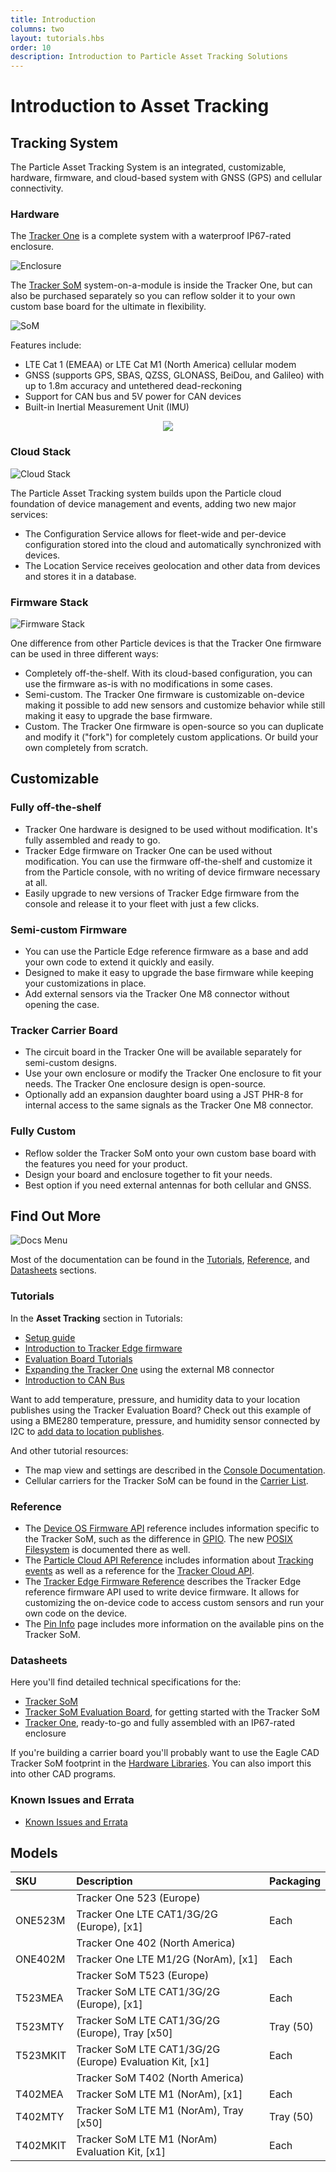```yaml
---
title: Introduction
columns: two
layout: tutorials.hbs
order: 10
description: Introduction to Particle Asset Tracking Solutions
---
```


# Introduction to Asset Tracking

## Tracking System

The Particle Asset Tracking System is an integrated, customizable, hardware, firmware, and cloud-based system with GNSS (GPS) and cellular connectivity.

### Hardware

The [Tracker One](/datasheets/asset-tracking/tracker-one/) is a complete system with a waterproof IP67-rated enclosure.

![Enclosure](/assets/images/at-som/at-encosure-plugged.jpg)

The [Tracker SoM](/datasheets/asset-tracking/tracker-som-datasheet/) system-on-a-module is inside the Tracker One, but can also be purchased separately so you can reflow solder it to your own custom base board for the ultimate in flexibility.

![SoM](/assets/images/t523-som.svg)

Features include:

- LTE Cat 1 (EMEAA) or LTE Cat M1 (North America) cellular modem
- GNSS (supports GPS, SBAS, QZSS, GLONASS, BeiDou, and Galileo) with up to 1.8m accuracy and untethered dead-reckoning 
- Support for CAN bus and 5V power for CAN devices
- Built-in Inertial Measurement Unit (IMU)

<div align="center"> <a href="/assets/images/at-som/at-som-block-diagram.png" target="_blank"> <img src="/assets/images/at-som/at-som-block-diagram.png" class="full-width"></a></div> 


### Cloud Stack

![Cloud Stack](/assets/images/at-som/at-cloud.png)

The Particle Asset Tracking system builds upon the Particle cloud foundation of device management and events, adding two new major services:

- The Configuration Service allows for fleet-wide and per-device configuration stored into the cloud and automatically synchronized with devices.
- The Location Service receives geolocation and other data from devices and stores it in a database.

### Firmware Stack

![Firmware Stack](/assets/images/at-som/at-firmware.png)

One difference from other Particle devices is that the Tracker One firmware can be used in three different ways:

- Completely off-the-shelf. With its cloud-based configuration, you can use the firmware as-is with no modifications in some cases.
- Semi-custom. The Tracker One firmware is customizable on-device making it possible to add new sensors and customize behavior while still making it easy to upgrade the base firmware.
- Custom. The Tracker One firmware is open-source so you can duplicate and modify it ("fork") for completely custom applications. Or build your own completely from scratch.

## Customizable

### Fully off-the-shelf

- Tracker One hardware is designed to be used without modification. It's fully assembled and ready to go.
- Tracker Edge firmware on Tracker One can be used without modification. You can use the firmware off-the-shelf and customize it from the Particle console, with no writing of device firmware necessary at all.
- Easily upgrade to new versions of Tracker Edge firmware from the console and release it to your fleet with just a few clicks.

### Semi-custom Firmware

- You can use the Particle Edge reference firmware as a base and add your own code to extend it quickly and easily.
- Designed to make it easy to upgrade the base firmware while keeping your customizations in place.
- Add external sensors via the Tracker One M8 connector without opening the case.

### Tracker Carrier Board

- The circuit board in the Tracker One will be available separately for semi-custom designs.
- Use your own enclosure or modify the Tracker One enclosure to fit your needs. The Tracker One enclosure design is open-source.
- Optionally add an expansion daughter board using a JST PHR-8 for internal access to the same signals as the Tracker One M8 connector.

### Fully Custom

- Reflow solder the Tracker SoM onto your own custom base board with the features you need for your product.
- Design your board and enclosure together to fit your needs.
- Best option if you need external antennas for both cellular and GNSS.

## Find Out More

![Docs Menu](/assets/images/tracker/docs-menu.png)

Most of the documentation can be found in the [Tutorials](/tutorials/asset-tracking/introduction/), [Reference](/reference/asset-tracking/tracker-edge-firmware/), and [Datasheets](/datasheets/asset-tracking/tracker-som-datasheet/) sections.

### Tutorials

In the **Asset Tracking** section in Tutorials:

- [Setup guide](/tutorials/asset-tracking/setup/) 
- [Introduction to Tracker Edge firmware](/tutorials/asset-tracking/tracker-edge-firmware/)
- [Evaluation Board Tutorials](/tutorials/asset-tracking/tracker-eval-tutorials/) 
- [Expanding the Tracker One](/tutorials/asset-tracking/tracker-one-expansion/) using the external M8 connector
- [Introduction to CAN Bus](/tutorials/asset-tracking/can-bus/)

Want to add temperature, pressure, and humidity data to your location publishes using the Tracker Evaluation Board? Check out this example of using a BME280 temperature, pressure, and humidity sensor connected by I2C to [add data to location publishes](/tutorials/asset-tracking/tracker-eval-tutorials/#i2c-expansion-example).


And other tutorial resources:

- The map view and settings are described in the [Console Documentation](/tutorials/device-cloud/console/#asset-tracker-features).
- Cellular carriers for the Tracker SoM can be found in the [Carrier List](/tutorials/cellular-connectivity/cellular-carriers/).

### Reference

- The [Device OS Firmware API](/reference/device-os/firmware/tracker-som/) reference includes information specific to the Tracker SoM, such as the difference in [GPIO](/reference/device-os/firmware/tracker-som/#input-output). The new [POSIX Filesystem](/reference/device-os/firmware/tracker-som/#file-system) is documented there as well.
- The [Particle Cloud API Reference](/reference/device-cloud/api/) includes information about [Tracking events](/reference/device-cloud/api/#asset-tracking-events) as well as a reference for the [Tracker Cloud API](/reference/device-cloud/api/#asset-tracking).
- The [Tracker Edge Firmware Reference](/reference/asset-tracking/tracker-edge-firmware/) describes the Tracker Edge reference firmware API used to write device firmware. It allows for customizing the on-device code to access custom sensors and run your own code on the device.
- The [Pin Info](/reference/hardware/pin-info/?m=table&sort=num) page includes more information on the available pins on the Tracker SoM.

### Datasheets

Here you'll find detailed technical specifications for the:

- [Tracker SoM](/datasheets/asset-tracking/tracker-som-datasheet/)
- [Tracker SoM Evaluation Board](/datasheets/asset-tracking/tracker-som-eval-board/), for getting started with the Tracker SoM
- [Tracker One](/datasheets/asset-tracking/tracker-one/), ready-to-go and fully assembled with an IP67-rated enclosure

If you're building a carrier board you'll probably want to use the Eagle CAD Tracker SoM footprint in the [Hardware Libraries](https://github.com/particle-iot/hardware-libraries). You can also import this into other CAD programs.

### Known Issues and Errata

- [Known Issues and Errata](https://support.particle.io/hc/en-us/articles/360050288874)


## Models

| SKU     | Description | Packaging |
| :---    | :--- | :--- |
| | Tracker One 523 (Europe) | |
| ONE523M | Tracker One LTE CAT1/3G/2G (Europe), [x1] | Each |
| | Tracker One 402 (North America) | |
| ONE402M | Tracker One LTE M1/2G (NorAm), [x1]	| Each |
| | Tracker SoM T523 (Europe) | |
| T523MEA  | Tracker SoM LTE CAT1/3G/2G (Europe), [x1] | Each |
| T523MTY  | Tracker SoM LTE CAT1/3G/2G (Europe), Tray [x50] | Tray (50) |
| T523MKIT | Tracker SoM LTE CAT1/3G/2G (Europe) Evaluation Kit, [x1] |	Each |
| | Tracker SoM T402 (North America) | |
| T402MEA | Tracker SoM LTE M1 (NorAm), [x1]	| Each |
| T402MTY | Tracker SoM LTE M1 (NorAm), Tray [x50]	| Tray (50) |
| T402MKIT | Tracker SoM LTE M1 (NorAm) Evaluation Kit, [x1]	| Each |

